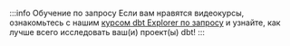 :::info Обучение по запросу
Если вам нравятся видеокурсы, ознакомьтесь с нашим [курсом dbt Explorer по запросу](https://learn.getdbt.com/learn/course/dbt-explorer) и узнайте, как лучше всего исследовать ваш(и) проект(ы) dbt!
:::